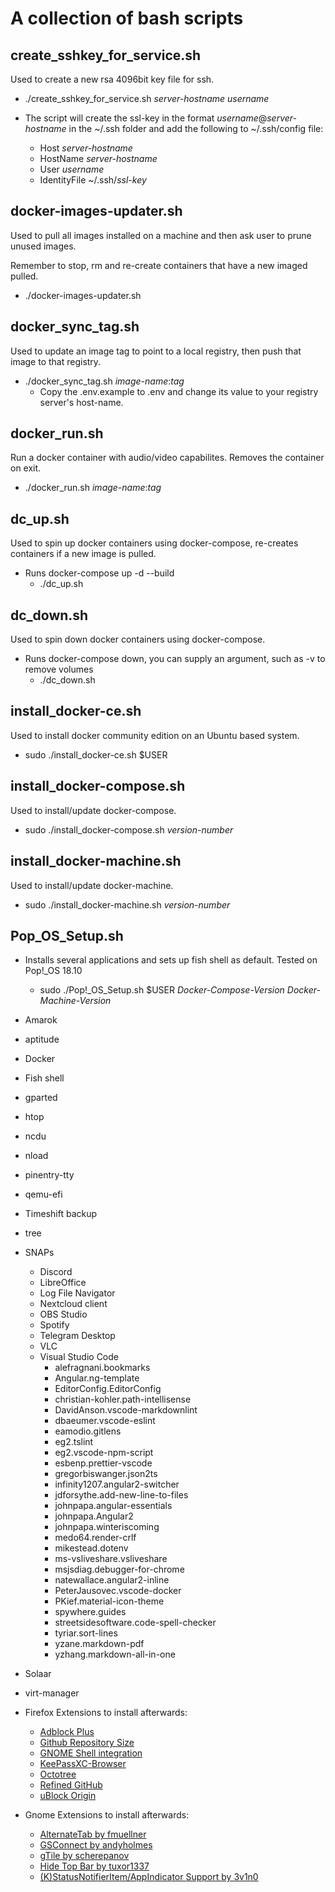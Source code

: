 # A collection of bash scripts

## create_sshkey_for_service.sh

Used to create a new rsa 4096bit key file for ssh.

* ./create_sshkey_for_service.sh *server-hostname* *username*

* The script will create the ssl-key in the format *username*@*server-hostname* in the ~/.ssh folder and add the following to ~/.ssh/config file:

  * Host *server-hostname*
  * HostName *server-hostname*
  * User *username*
  * IdentityFile ~/.ssh/*ssl-key*

## docker-images-updater.sh

Used to pull all images installed on a machine and then ask user to prune unused images.

Remember to stop, rm and re-create containers that have a new imaged pulled.

* ./docker-images-updater.sh

## docker_sync_tag.sh

Used to update an image tag to point to a local registry, then push that image to that registry.

* ./docker_sync_tag.sh *image-name*:*tag*
  * Copy the .env.example to .env and change its value to your registry server's host-name.

## docker_run.sh

Run a docker container with audio/video capabilites. Removes the container on exit.

* ./docker_run.sh *image-name*:*tag*

## dc_up.sh

Used to spin up docker containers using docker-compose, re-creates containers if a new image is pulled.

* Runs docker-compose up -d --build
  * ./dc_up.sh

## dc_down.sh

Used to spin down docker containers using docker-compose.

* Runs docker-compose down, you can supply an argument, such as -v to remove volumes
  * ./dc_down.sh

## install_docker-ce.sh

Used to install docker community edition on an Ubuntu based system.

* sudo ./install_docker-ce.sh $USER

## install_docker-compose.sh

Used to install/update docker-compose.

* sudo ./install_docker-compose.sh *version-number*

## install_docker-machine.sh

Used to install/update docker-machine.

* sudo ./install_docker-machine.sh *version-number*

## Pop_OS_Setup.sh

* Installs several applications and sets up fish shell as default. Tested on Pop!_OS 18.10
  * sudo ./Pop!_OS_Setup.sh $USER *Docker-Compose-Version* *Docker-Machine-Version*
* Amarok
* aptitude
* Docker
* Fish shell
* gparted
* htop
* ncdu
* nload
* pinentry-tty
* qemu-efi
* Timeshift backup
* tree
* SNAPs
  * Discord
  * LibreOffice
  * Log File Navigator
  * Nextcloud client
  * OBS Studio
  * Spotify
  * Telegram Desktop
  * VLC
  * Visual Studio Code
    * alefragnani.bookmarks
    * Angular.ng-template
    * EditorConfig.EditorConfig
    * christian-kohler.path-intellisense
    * DavidAnson.vscode-markdownlint
    * dbaeumer.vscode-eslint
    * eamodio.gitlens
    * eg2.tslint
    * eg2.vscode-npm-script
    * esbenp.prettier-vscode
    * gregorbiswanger.json2ts
    * infinity1207.angular2-switcher
    * jdforsythe.add-new-line-to-files
    * johnpapa.angular-essentials
    * johnpapa.Angular2
    * johnpapa.winteriscoming
    * medo64.render-crlf
    * mikestead.dotenv
    * ms-vsliveshare.vsliveshare
    * msjsdiag.debugger-for-chrome
    * natewallace.angular2-inline
    * PeterJausovec.vscode-docker
    * PKief.material-icon-theme
    * spywhere.guides
    * streetsidesoftware.code-spell-checker
    * tyriar.sort-lines
    * yzane.markdown-pdf
    * yzhang.markdown-all-in-one
* Solaar
* virt-manager

* Firefox Extensions to install afterwards:
  * [Adblock Plus](https://addons.mozilla.org/en-US/firefox/addon/adblock-plus/)
  * [Github Repository Size](https://addons.mozilla.org/en-US/firefox/addon/github-repo-size/)
  * [GNOME Shell integration](https://addons.mozilla.org/en-US/firefox/addon/gnome-shell-integration/)
  * [KeePassXC-Browser](https://addons.mozilla.org/en-US/firefox/addon/keepassxc-browser/)
  * [Octotree](https://addons.mozilla.org/en-US/firefox/addon/octotree/)
  * [Refined GitHub](https://addons.mozilla.org/en-US/firefox/addon/refined-github-/)
  * [uBlock Origin](https://addons.mozilla.org/en-US/firefox/addon/ublock-origin/)

* Gnome Extensions to install afterwards:
  * [AlternateTab by fmuellner](https://extensions.gnome.org/extension/15/alternatetab/)
  * [GSConnect by andyholmes](https://extensions.gnome.org/extension/1319/gsconnect/)
  * [gTile by scherepanov](https://extensions.gnome.org/extension/28/gtile/)
  * [Hide Top Bar by tuxor1337](https://extensions.gnome.org/extension/545/hide-top-bar/)
  * [(K)StatusNotifierItem/AppIndicator Support by 3v1n0](https://extensions.gnome.org/extension/615/appindicator-support/)

